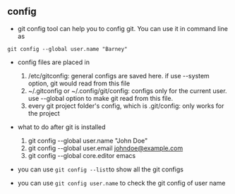## config
- git config tool can help you to config git. You can use it in command line as
```
git config --global user.name "Barney"
```
- config files are placed in
	1. /etc/gitconfig: general configs are saved here. if use --system option, git would read from this file
	2. ~/.gitconfig or ~/.config/git/config: configs only for the current user. use --global option to make git read from this file.
	3. every git project folder's config, which is .git/config: only works for the project

- what to do after git is installed
	1. git config --global user.name "John Doe"
	2. git config --global user.email johndoe@example.com
	3. git config --global core.editor emacs

- you can use `git config --list`to show all the git configs
- you can use `git config user.name` to check the git config of user name